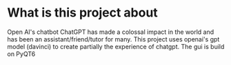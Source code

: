 # What is this project about
Open AI's chatbot ChatGPT has made a colossal impact in the world and has been an assistant/friend/tutor for many. This project uses openai's gpt model (davinci) to create partially the experience of chatgpt. The gui is build on PyQT6 